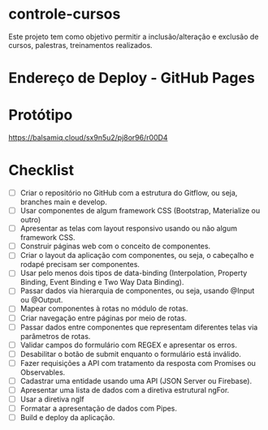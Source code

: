 # controle-cursos

Este projeto tem como objetivo permitir a inclusão/alteração e exclusão de cursos, palestras, treinamentos realizados.

# Endereço de Deploy - GitHub Pages

# Protótipo
https://balsamiq.cloud/sx9n5u2/pj8or96/r00D4

# Checklist

- [ ] Criar o repositório no GitHub com a estrutura do Gitflow, ou seja, branches main e develop.
- [ ] Usar componentes de algum framework CSS (Bootstrap, Materialize ou outro)
- [ ] Apresentar as telas com layout responsivo usando ou não algum framework CSS.
- [ ] Construir páginas web com o conceito de componentes.
- [ ] Criar o layout da aplicação com componentes, ou seja, o cabeçalho e rodapé precisam ser componentes.
- [ ] Usar pelo menos dois tipos de data-binding (Interpolation, Property Binding, Event Binding e Two Way Data Binding).
- [ ] Passar dados via hierarquia de componentes, ou seja, usando @Input ou @Output.
- [ ] Mapear componentes à rotas no módulo de rotas.
- [ ] Criar navegação entre páginas por meio de rotas.
- [ ] Passar dados entre componentes que representam diferentes telas via parâmetros de rotas.
- [ ] Validar campos do formulário com REGEX e apresentar os erros.
- [ ] Desabilitar o botão de submit enquanto o formulário está inválido.
- [ ] Fazer requisições a API com tratamento da resposta com Promises ou Observables.
- [ ] Cadastrar uma entidade usando uma API (JSON Server ou Firebase).
- [ ] Apresentar uma lista de dados com a diretiva estrutural ngFor.
- [ ] Usar a diretiva ngIf
- [ ] Formatar a apresentação de dados com Pipes.
- [ ] Build e deploy da aplicação.

